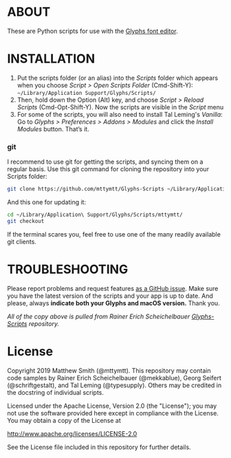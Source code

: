 # ABOUT

These are Python scripts for use with the [Glyphs font editor](http://glyphsapp.com/).

# INSTALLATION

1. Put the scripts folder (or an alias) into the *Scripts* folder which appears when you choose *Script > Open Scripts Folder* (Cmd-Shift-Y): `~/Library/Application Support/Glyphs/Scripts/`
2. Then, hold down the Option (Alt) key, and choose *Script > Reload Scripts* (Cmd-Opt-Shift-Y). Now the scripts are visible in the *Script* menu
3. For some of the scripts, you will also need to install Tal Leming's *Vanilla*: Go to *Glyphs > Preferences > Addons > Modules* and click the *Install Modules* button. That’s it.

### git

I recommend to use git for getting the scripts, and syncing them on a regular basis. Use this git command for cloning the repository into your Scripts folder:

```bash
git clone https://github.com/mttymtt/Glyphs-Scripts ~/Library/Application\ Support/Glyphs/Scripts/mttymtt/
```

And this one for updating it:

```bash
cd ~/Library/Application\ Support/Glyphs/Scripts/mttymtt/
git checkout
```

If the terminal scares you, feel free to use one of the many readily available git clients.

# TROUBLESHOOTING

Please report problems and request features [as a GitHub issue](/issues). Make sure you have the latest version of the scripts and your app is up to date. And please, always **indicate both your Glyphs and macOS version.** Thank you.

*All of the copy above is pulled from Rainer Erich Scheichelbauer [Glyphs-Scripts](https://github.com/mekkablue/Glyphs-Scripts) repository.*

# License

Copyright 2019 Matthew Smith (@mttymtt). This repository may contain code samples by Rainer Erich Scheichelbauer (@mekkablue), Georg Seifert (@schriftgestalt), and Tal Leming (@typesupply). Others may be credited in the docstring of individual scripts.

Licensed under the Apache License, Version 2.0 (the "License");
you may not use the software provided here except in compliance with the License.
You may obtain a copy of the License at

http://www.apache.org/licenses/LICENSE-2.0

See the License file included in this repository for further details.
